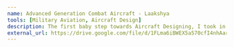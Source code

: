 ```yaml
---
name: Advanced Generation Combat Aircraft - Laakshya
tools: [Military Aviation, Aircraft Design]
description: The first baby step towards Aircraft Designing, I took in 11th. This design maybe immature but it helped me to learn expressing my ideas and giving it a shape. It helped me to connect to brilliant scientists and aircraft designers at ADA (Aeronautical Development Agency) and IIT KGP.
external_url: https://drive.google.com/file/d/1FLma6iBWEX5a570cfI4nhAaruJyKkb9A/view?usp=sharing
---
```

